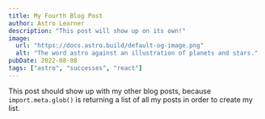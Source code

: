 ```yaml
---
title: My Fourth Blog Post
author: Astro Learner
description: "This post will show up on its own!"
image:
  url: "https://docs.astro.build/default-og-image.png"
  alt: "The word astro against an illustration of planets and stars."
pubDate: 2022-08-08
tags: ["astro", "successes", "react"]
---
```


This post should show up with my other blog posts, because `import.meta.glob()` is returning a list of all my posts in order to create my list.
